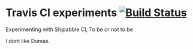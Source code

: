 Travis CI experiments [![Build Status](https://travis-ci.org/ryzy/travis-ci.svg?branch=master)](https://travis-ci.org/ryzy/travis-ci)
=====================

Experimenting with Shipabble CI, To be or not to be

I dont like Dumas.
